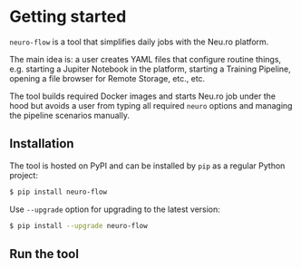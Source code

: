 # Getting started

`neuro-flow` is a tool that simplifies daily jobs with the Neu.ro platform.

The main idea is: a user creates YAML files that configure routine things, e.g. starting a Jupiter Notebook in the platform, starting a Training Pipeline, opening a file browser for Remote Storage, etc., etc.

The tool builds required Docker images and starts Neu.ro job under the hood but avoids a user from typing all required `neuro` options and managing the pipeline scenarios manually.

## Installation

The tool is hosted on PyPI and can be installed by `pip` as a regular Python project:

```bash
$ pip install neuro-flow
```

Use `--upgrade` option for upgrading to the latest version:

```bash
$ pip install --upgrade neuro-flow
```

## Run the tool
